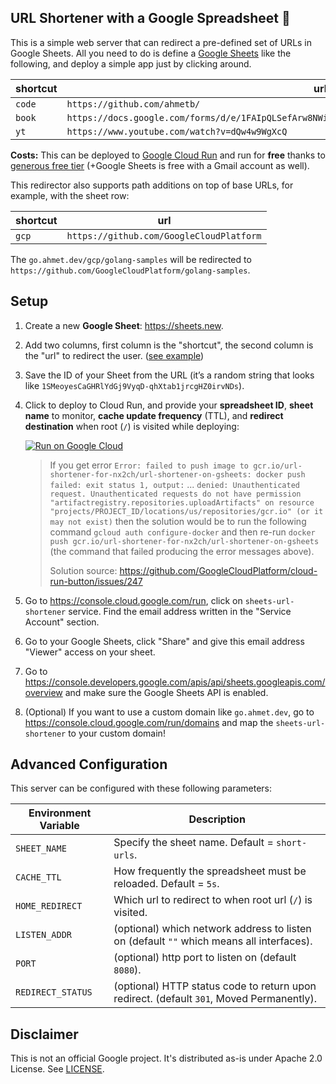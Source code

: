 ## URL Shortener with a Google Spreadsheet 📑

This is a simple web server that can redirect a pre-defined set of URLs in
Google Sheets. All you need to do is define a [Google Sheets][ex] like the
following, and deploy a simple app just by clicking around.

| shortcut | url |
|----|---|
| `code` | `https://github.com/ahmetb/` |
| `book` | `https://docs.google.com/forms/d/e/1FAIpQLSefArw8NWiha6YCaoTccGZmo4QvuDYY4s87Y_tjW6h4al_4NQ/viewform` |
| `yt` | `https://www.youtube.com/watch?v=dQw4w9WgXcQ`

**Costs:** This can be deployed to [Google Cloud Run](https://cloud.run) and run
for **free** thanks to [generous free tier][free tier] (+Google Sheets is free
with a Gmail account as well).

[free tier]: https://cloud.google.com/run/pricing

This redirector also supports path additions on top of base URLs, for example,
with the sheet row:

| shortcut | url |
|----|---|
| `gcp` | `https://github.com/GoogleCloudPlatform` |

The `go.ahmet.dev/gcp/golang-samples` will be redirected to
`https://github.com/GoogleCloudPlatform/golang-samples`.

## Setup

1. Create a new **Google Sheet**: https://sheets.new.

1. Add two columns, first column is the "shortcut", the second
   column is the "url" to redirect the user. ([see example][ex])

1. Save the ID of your Sheet from the URL (it’s a random string
   that looks like `1SMeoyesCaGHRlYdGj9VyqD-qhXtab1jrcgHZ0irvNDs`).

1. Click to deploy to Cloud Run, and provide your **spreadsheet
   ID**, **sheet name** to monitor, **cache update frequency** (TTL), and **redirect destination** when root (`/`)
   is visited while deploying:

   [![Run on Google Cloud](https://deploy.cloud.run/button.svg)](https://deploy.cloud.run)

   > If you get error
   > `Error: failed to push image to gcr.io/url-shortener-for-nx2ch/url-shortener-on-gsheets: docker push failed: exit status 1, output:`
   > ...
   > `denied: Unauthenticated request. Unauthenticated requests do not have permission "artifactregistry.repositories.uploadArtifacts" on resource "projects/PROJECT_ID/locations/us/repositories/gcr.io" (or it may not exist)`
   > then the solution would be to run the following command
   > `gcloud auth configure-docker`
   > and then re-run
   > `docker push gcr.io/url-shortener-for-nx2ch/url-shortener-on-gsheets`
   > (the command that failed producing the error messages above).
   > 
   > Solution source: https://github.com/GoogleCloudPlatform/cloud-run-button/issues/247 

1. Go to https://console.cloud.google.com/run, click on
   `sheets-url-shortener` service. Find the email address written in the
   "Service Account" section.

1. Go to your Google Sheets, click "Share" and give this email
   address "Viewer" access on your sheet.

1. Go to https://console.developers.google.com/apis/api/sheets.googleapis.com/overview
   and make sure the Google Sheets API is enabled.

1. (Optional) If you want to use a custom domain like `go.ahmet.dev`, go to
   https://console.cloud.google.com/run/domains and map the
   `sheets-url-shortener` to your custom domain!

## Advanced Configuration

This server can be configured with these following parameters:

| Environment Variable | Description |
|-----|------|
| `SHEET_NAME` | Specify the sheet name. Default = `short-urls`. |
| `CACHE_TTL` | How frequently the spreadsheet must be reloaded. Default = `5s`. |
| `HOME_REDIRECT` | Which url to redirect to when root url (`/`) is visited. |
| `LISTEN_ADDR` | (optional) which network address to listen on (default `""` which means all interfaces). |
| `PORT` | (optional) http port to listen on (default `8080`). |
| `REDIRECT_STATUS` | (optional) HTTP status code to return upon redirect. (default `301`, Moved Permanently). |

## Disclaimer

This is not an official Google project. It's distributed as-is under Apache 2.0
License. See [LICENSE](./LICENSE).

[ex]: https://docs.google.com/spreadsheets/d/1wCcj0Y4wFUHGAY0DmyefFlQ3s1DR8aUTz9seykM2iJ8/edit?usp=sharing
